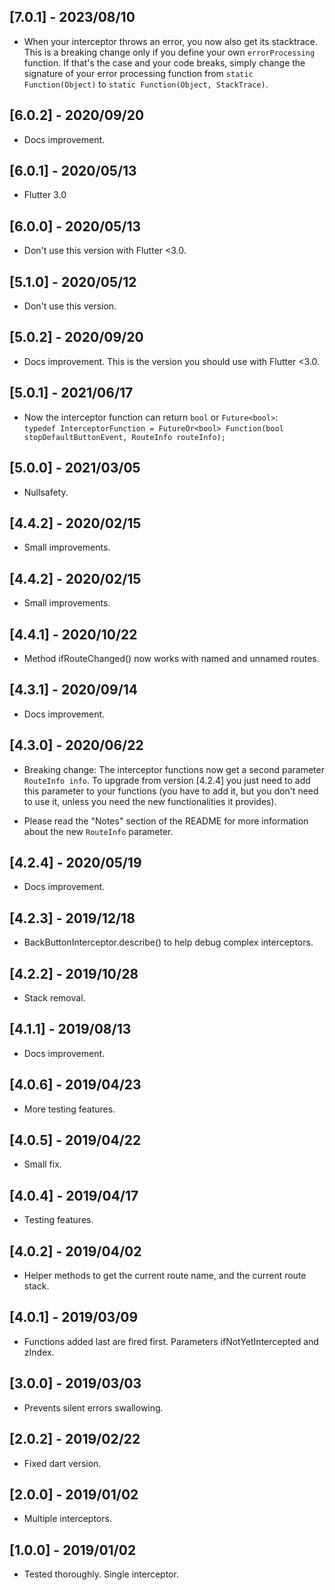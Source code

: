## [7.0.1] - 2023/08/10

* When your interceptor throws an error, you now also get its stacktrace. This is a breaking change
  only if you define your own `errorProcessing` function. If that's the case and your code breaks,
  simply change the signature of your error processing function
  from `static Function(Object)` to `static Function(Object, StackTrace)`.

## [6.0.2] - 2020/09/20

* Docs improvement.

## [6.0.1] - 2020/05/13

* Flutter 3.0

## [6.0.0] - 2020/05/13

* Don't use this version with Flutter <3.0.

## [5.1.0] - 2020/05/12

* Don't use this version.

## [5.0.2] - 2020/09/20

* Docs improvement. This is the version you should use with Flutter <3.0.

## [5.0.1] - 2021/06/17

* Now the interceptor function can return `bool` or `Future<bool>`:  
  `typedef InterceptorFunction = FutureOr<bool> Function(bool stopDefaultButtonEvent, RouteInfo routeInfo);`

## [5.0.0] - 2021/03/05

* Nullsafety.

## [4.4.2] - 2020/02/15

* Small improvements.

## [4.4.2] - 2020/02/15

* Small improvements.

## [4.4.1] - 2020/10/22

* Method ifRouteChanged() now works with named and unnamed routes.

## [4.3.1] - 2020/09/14

* Docs improvement.

## [4.3.0] - 2020/06/22

* Breaking change: The interceptor functions now get a second
  parameter `RouteInfo info`. To upgrade from version [4.2.4]
  you just need to add this parameter to your functions (you
  have to add it, but you don't need to use it, unless you
  need the new functionalities it provides).

* Please read the "Notes" section of the README for more information
  about the new `RouteInfo` parameter.

## [4.2.4] - 2020/05/19

* Docs improvement.

## [4.2.3] - 2019/12/18

* BackButtonInterceptor.describe() to help debug complex interceptors.

## [4.2.2] - 2019/10/28

* Stack removal.

## [4.1.1] - 2019/08/13

* Docs improvement.

## [4.0.6] - 2019/04/23

* More testing features.

## [4.0.5] - 2019/04/22

* Small fix.

## [4.0.4] - 2019/04/17

* Testing features.

## [4.0.2] - 2019/04/02

* Helper methods to get the current route name, and the current route stack.

## [4.0.1] - 2019/03/09

* Functions added last are fired first. Parameters ifNotYetIntercepted and zIndex.

## [3.0.0] - 2019/03/03

* Prevents silent errors swallowing.

## [2.0.2] - 2019/02/22

* Fixed dart version.

## [2.0.0] - 2019/01/02

* Multiple interceptors.

## [1.0.0] - 2019/01/02

* Tested thoroughly. Single interceptor.





